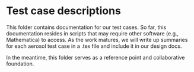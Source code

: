 # Test case descriptions

This folder contains documentation for our test cases.
So far, this documentation resides in scripts that may require other software (e.g., Mathematica)
to access.  As the work matures, we will write up summaries for each aerosol test case in
a .tex file and include it in our design docs.

In the meantime, this folder serves as a reference point and collaborative foundation.

